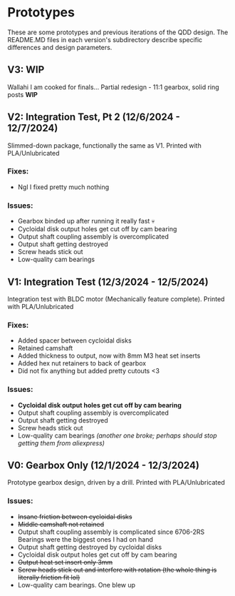 # Prototypes  
These are some prototypes and previous iterations of the QDD design. The README.MD files in each version's subdirectory describe specific differences and design parameters.  

## V3: WIP
Wallahi I am cooked for finals... Partial redesign - 11:1 gearbox, solid ring posts
**WIP**  


## V2: Integration Test, Pt 2 (12/6/2024 - 12/7/2024)
Slimmed-down package, functionally the same as V1. Printed with PLA/Unlubricated
### Fixes:
- Ngl I fixed pretty much nothing
### Issues:
- Gearbox binded up after running it really fast :skull:
- Cycloidal disk output holes get cut off by cam bearing
- Output shaft coupling assembly is overcomplicated
- Output shaft getting destroyed
- Screw heads stick out
- Low-quality cam bearings  

  
## V1: Integration Test (12/3/2024 - 12/5/2024)  
Integration test with BLDC motor (Mechanically feature complete). Printed with PLA/Unlubricated
### Fixes:
- Added spacer between cycloidal disks
- Retained camshaft
- Added thickness to output, now with 8mm M3 heat set inserts
- Added hex nut retainers to back of gearbox
- Did not fix anything but added pretty cutouts <3
### Issues:
- **Cycloidal disk output holes get cut off by cam bearing**
- Output shaft coupling assembly is overcomplicated
- Output shaft getting destroyed
- Screw heads stick out
- Low-quality cam bearings _(another one broke; perhaps should stop getting them from aliexpress)_  

  
## V0: Gearbox Only (12/1/2024 - 12/3/2024)  
Prototype gearbox design, driven by a drill. Printed with PLA/Unlubricated
### Issues:  
- ~~Insane friction between cycloidal disks~~
- ~~Middle camshaft not retained~~
- Output shaft coupling assembly is complicated since 6706-2RS Bearings were the biggest ones I had on hand
- Output shaft getting destroyed by cycloidal disks
- Cycloidal disk output holes get cut off by cam bearing
- ~~Output heat set insert only 3mm~~
- ~~Screw heads stick out and interfere with rotation (the whole thing is literally friction fit lol)~~
- Low-quality cam bearings. One blew up  






